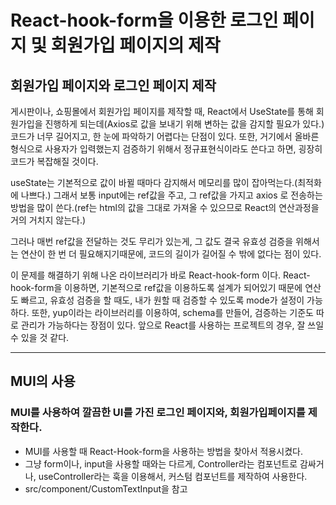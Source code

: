 # React-hook-form을 이용한 로그인 페이지 및 회원가입 페이지의 제작

## 회원가입 페이지와 로그인 페이지 제작

게시판이나, 쇼핑몰에서 회원가입 페이지를 제작할 때, React에서 UseState를 통해 회원가입을 진행하게 되는데(Axios로 값을 보내기 위해 변하는 값을 감지할 필요가 있다.)
코드가 너무 길어지고, 한 눈에 파악하기 어렵다는 단점이 있다.
또한, 거기에서 올바른 형식으로 사용자가 입력했는지 검증하기 위해서 정규표현식이라도 쓴다고 하면, 굉장히 코드가 복잡해질 것이다.

useState는 기본적으로 값이 바뀔 때마다 감지해서 메모리를 많이 잡아먹는다.(최적화에 나쁘다.)
그래서 보통 input에는 ref값을 주고, 그 ref값을 가지고 axios 로 전송하는 방법을 많이 쓴다.(ref는 html의 값을 그대로 가져올 수 있으므로 React의 연산과정을 거의 거치지 않는다.)

그러나 매번 ref값을 전달하는 것도 무리가 있는게, 그 값도 결국 유효성 검증을 위해서는 연산이 한 번 더 필요해지기때문에, 코드의 길이가 길어질 수 밖에 없다는 점이 있다.

이 문제를 해결하기 위해 나온 라이브러리가 바로 React-hook-form 이다.
React-hook-form을 이용하면, 기본적으로 ref값을 이용하도록 설계가 되어있기 때문에 연산도 빠르고, 
유효성 검증을 할 때도, 내가 원할 때 검증할 수 있도록 mode가 설정이 가능하다.
또한, yup이라는 라이브러리를 이용하여, schema를 만들어, 검증하는 기준도 따로 관리가 가능하다는 장점이 있다.
앞으로 React를 사용하는 프로젝트의 경우, 잘 쓰일 수 있을 것 같다.


---

## MUI의 사용

### MUI를 사용하여 깔끔한 UI를 가진 로그인 페이지와, 회원가입페이지를 제작한다.
- MUI를 사용할 때 React-Hook-form을 사용하는 방법을 찾아서 적용시켰다.
- 그냥 form이나, input을 사용할 때와는 다르게, Controller라는 컴포넌트로 감싸거나, useController라는 훅을 이용해서, 커스텀 컴포넌트를 제작하여 사용한다.
- src/component/CustomTextInput을 참고
